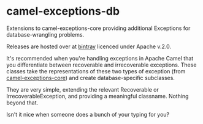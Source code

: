 # camel-exceptions-db
Extensions to camel-exceptions-core providing additional Exceptions for database-wrangling problems.

Releases are hosted over at [bintray](https://bintray.com/capgeminiuk/maven/camel-exceptions-db/view) licenced under Apache v.2.0.

It's recommended when you're handling exceptions in Apache Camel that you differentiate between recoverable and irrecoverable exceptions.  These classes take the representations of these two types of exception (from [camel-exceptions-core](https://github.com/andrewharmellaw/camel-exceptions-core)) and create database-specific subclasses.  

They are very simple, extending the relevant Recoverable or IrrecoverableException, and providing a meaningful classname.  Nothing beyond that.  

Isn't it nice when someone does a bunch of your typing for you?
